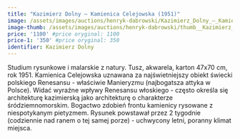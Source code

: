 ```yaml
---
title: "Kazimierz Dolny – Kamienica Celejowska (1951)"
image: /assets/images/auctions/henryk-dabrowski/Kazimierz_Dolny_–_Kamienica_Celejowska_(1951).jpg
image-thumb: /assets/images/auctions/henryk-dabrowski/thumb__Kazimierz_Dolny_–_Kamienica_Celejowska_(1951).jpg
price: '1100' #price oryginal: 1100
price-1: '350' #price oryginal: 350
identifier: Kazimierz Dolny
---
```


Studium rysunkowe i malarskie z natury. Tusz, akwarela, karton 47x70 cm, rok 1951.
Kamienica Celejowska uznawana za najświetniejszy obiekt świecki polskiego Renesansu - właściwie Manieryzmu (najbogatsza attyka w Polsce). Widać wyraźne wpływy Renesansu włoskiego - często określa się architekturę kazimierską jako architekturę o charakterze śródziemnomorskim. Bogactwo zdobień frontu kamienicy rysowane z niespotykanym pietyzmem. Rysunek powstawał przez 2 tygodnie (codziennie nad ranem o tej samej porze) - uchwycony letni, poranny klimat miejsca.